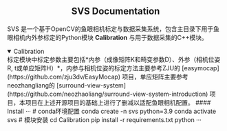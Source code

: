 ## <div align="center">SVS Documentation</div>
SVS 是一个基于OpenCV的鱼眼相机标定与数据采集系统，包含主目录下用于鱼眼相机内外参标定的Python模块 **Calibration** 与用于数据采集的C++模块。

<details open>
<summary>Calibration</summary>
标定模块中标定参数主要包括*内参（成像矩阵K和畸变参数D）、外参（相机位姿R, t或单应矩阵H）*，内参与相机位姿的标定方法主要参考ZJU的 [easymocap](https://github.com/zju3dv/EasyMocap) 项目，单应矩阵主要参考neozhangliang的 [surround-view-system](https://github.com/neozhaoliang/surround-view-system-introduction) 项目，本项目在上述开源项目的基础上进行了删减以适配鱼眼相机配置。
#### Install
···
# conda环境配置
conda create -n svs python=3.9
conda activate svs
# 模块安装
cd Calibration
pip install -r requirements.txt
python 
···
